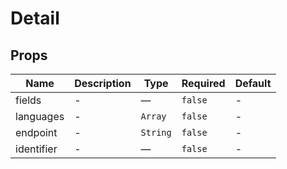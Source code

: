 # Detail

## Props

<!-- @vuese:Detail:props:start -->
|Name|Description|Type|Required|Default|
|---|---|---|---|---|
|fields|-|—|`false`|-|
|languages|-|`Array`|`false`|-|
|endpoint|-|`String`|`false`|-|
|identifier|-|—|`false`|-|

<!-- @vuese:Detail:props:end -->


